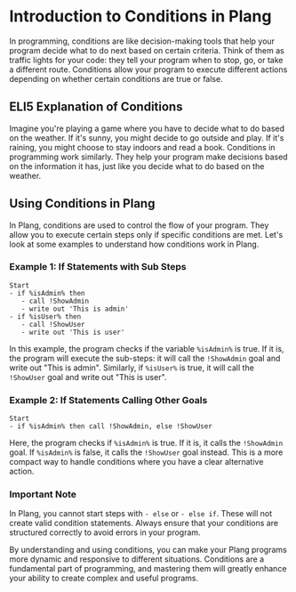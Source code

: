 ﻿# Introduction to Conditions in Plang

In programming, conditions are like decision-making tools that help your program decide what to do next based on certain criteria. Think of them as traffic lights for your code: they tell your program when to stop, go, or take a different route. Conditions allow your program to execute different actions depending on whether certain conditions are true or false.

## ELI5 Explanation of Conditions

Imagine you're playing a game where you have to decide what to do based on the weather. If it's sunny, you might decide to go outside and play. If it's raining, you might choose to stay indoors and read a book. Conditions in programming work similarly. They help your program make decisions based on the information it has, just like you decide what to do based on the weather.

## Using Conditions in Plang

In Plang, conditions are used to control the flow of your program. They allow you to execute certain steps only if specific conditions are met. Let's look at some examples to understand how conditions work in Plang.

### Example 1: If Statements with Sub Steps

```plang
Start
- if %isAdmin% then
   - call !ShowAdmin
   - write out 'This is admin'
- if %isUser% then
   - call !ShowUser
   - write out 'This is user'
```

In this example, the program checks if the variable `%isAdmin%` is true. If it is, the program will execute the sub-steps: it will call the `!ShowAdmin` goal and write out "This is admin". Similarly, if `%isUser%` is true, it will call the `!ShowUser` goal and write out "This is user".

### Example 2: If Statements Calling Other Goals

```plang
Start
- if %isAdmin% then call !ShowAdmin, else !ShowUser
```

Here, the program checks if `%isAdmin%` is true. If it is, it calls the `!ShowAdmin` goal. If `%isAdmin%` is false, it calls the `!ShowUser` goal instead. This is a more compact way to handle conditions where you have a clear alternative action.

### Important Note

In Plang, you cannot start steps with `- else` or `- else if`. These will not create valid condition statements. Always ensure that your conditions are structured correctly to avoid errors in your program.

By understanding and using conditions, you can make your Plang programs more dynamic and responsive to different situations. Conditions are a fundamental part of programming, and mastering them will greatly enhance your ability to create complex and useful programs.
